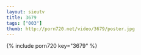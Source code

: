 ```yaml
--- 
layout: sieutv
title: 3679
tags: ["003"]
thumb: http://porn720.net/video/3679/poster.jpg
---
```

{% include porn720 key="3679" %} 
